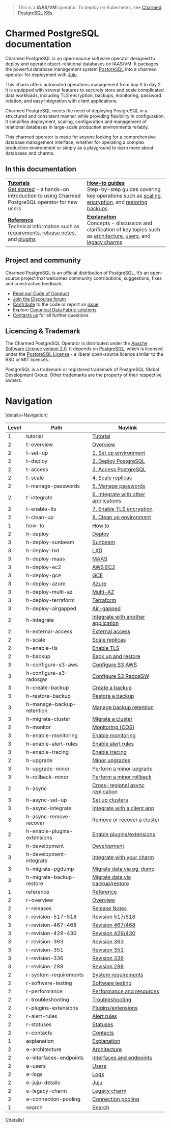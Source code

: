 > This is a **IAAS/VM** operator. To deploy on Kubernetes, see [Charmed PostgreSQL K8s](https://charmhub.io/postgresql-k8s).

# Charmed PostgreSQL documentation

Charmed PostgreSQL is an open-source software operator designed to deploy and operate object-relational databases on IAAS/VM. It packages the powerful database management system [PostgreSQL](https://www.postgresql.org/) into a charmed operator for deployment with [Juju](https://juju.is/docs/juju).

This charm offers automated operations management from day 0 to day 2. It is equipped with several features to securely store and scale complicated data workloads, including TLS encryption, backups, monitoring, password rotation, and easy integration with client applications.

Charmed PostgreSQL meets the need of deploying PostgreSQL in a structured and consistent manner while providing flexibility in configuration. It simplifies deployment, scaling, configuration and management of relational databases in large-scale production environments reliably.
 
This charmed operator is made for anyone looking for a comprehensive database management interface, whether for operating a complex production environment or simply as a playground to learn more about databases and charms.

<!-- 
This "Charmed PostgreSQL" operator (in the channel `14/stable`) is a new "[Charmed SDK](https://juju.is/docs/sdk)"-based charm to replace legacy "[Reactive](https://juju.is/docs/sdk/charm-taxonomy#heading--reactive)"-based charm (in the channel `latest/stable`). <br/>Read more about [legacy charm here](/t/10690).
-->

## In this documentation

| | |
|--|--|
|  [**Tutorials**](/t/9707)</br>  [Get started](/t/9707) - a hands-on introduction to using Charmed PostgreSQL operator for new users </br> |  [**How-to guides**](/t/9689) </br> Step-by-step guides covering key operations such as [scaling](/t/9689), [encryption](/t/9685), and [restoring backups](/t/9693) |
| [**Reference**](/t/13976) </br> Technical information such as [requirements](/t/11743), [release notes](/t/11875), and [plugins](/t/10946) | [**Explanation**](/t/10251) </br> Concepts - discussion and clarification of key topics such as [architecture](/t/11857), [users](/t/10798), and [legacy charms](/t/10690)|
## Project and community

Charmed PostgreSQL is an official distribution of PostgreSQL. It’s an open-source project that welcomes community contributions, suggestions, fixes and constructive feedback.
- [Read our Code of Conduct](https://ubuntu.com/community/code-of-conduct)
- [Join the Discourse forum](https://discourse.charmhub.io/tag/postgresql)
- [Contribute](https://github.com/canonical/postgresql-operator/blob/main/CONTRIBUTING.md) to the code or report an [issue](https://github.com/canonical/postgresql-operator/issues/new/choose)
- Explore [Canonical Data Fabric solutions](https://canonical.com/data)
- [Contacts us](/t/11863) for all further questions

## Licencing & Trademark
The Charmed PostgreSQL Operator is distributed under the [Apache Software Licence version 2.0](https://github.com/canonical/postgresql-operator/blob/main/LICENSE). It depends on [PostgreSQL](https://www.postgresql.org/ftp/source/), which is licensed under the [PostgreSQL License](https://www.postgresql.org/about/licence/) - a liberal open-source licence similar to the BSD or MIT licences.

PostgreSQL is a trademark or registered trademark of PostgreSQL Global Development Group. Other trademarks are the property of their respective owners.


# Navigation

[details=Navigation]

| Level | Path | Navlink |
|--------|--------|-------------|
| 1 | tutorial | [Tutorial]() |
| 2 | t-overview | [Overview](/t/9707) |
| 2 | t-set-up | [1. Set up environment](/t/9709) |
| 2 | t-deploy | [2. Deploy PostgreSQL](/t/9697) |
| 2 | t-access| [3. Access PostgreSQL](/t/15798) |
| 2 | t-scale | [4. Scale replicas](/t/9705) |
| 2 | t-manage-passwords | [5. Manage passwords](/t/9703) |
| 2 | t-integrate | [6. Integrate with other applications](/t/9701) |
| 2 | t-enable-tls | [7. Enable TLS encryption](/t/9699) |
| 2 | t-clean-up | [8. Clean up environment](/t/9695) |
| 1 | how-to | [How to]() |
| 2 | h-deploy | [Deploy]() |
| 3 | h-deploy-sunbeam | [Sunbeam](/t/15972) |
| 3 | h-deploy-lxd | [LXD](/t/11861) |
| 3 | h-deploy-maas | [MAAS](/t/14293) |
| 3 | h-deploy-ec2 | [AWS EC2](/t/15703) |
| 3 | h-deploy-gce | [GCE](/t/15722) |
| 3 | h-deploy-azure | [Azure](/t/15733) |
| 3 | h-deploy-multi-az | [Multi-AZ](/t/15749) |
| 3 | h-deploy-terraform | [Terraform](/t/14916) |
| 3 | h-deploy-airgapped | [Air-gapped](/t/15746) |
| 2 | h-integrate | [Integrate with another application](/t/9687) |
| 2 | h-external-access | [External access](/t/15802) |
| 2 | h-scale | [Scale replicas](/t/9689) |
| 2 | h-enable-tls | [Enable TLS](/t/9685) |
| 2 | h-backup | [Back up and restore]() |
| 3 | h-configure-s3-aws | [Configure S3 AWS](/t/9681) |
| 3 | h-configure-s3-radosgw | [Configure S3 RadosGW](/t/10313) |
| 3 | h-create-backup | [Create a backup](/t/9683) |
| 3 | h-restore-backup | [Restore a backup](/t/9693) |
| 3 | h-manage-backup-retention | [Manage backup retention](/t/14249) |
| 3 | h-migrate-cluster | [Migrate a cluster](/t/9691) |
| 2 | h-monitor | [Monitoring (COS)]() |
| 3 | h-enable-monitoring | [Enable monitoring](/t/10600) |
| 3 | h-enable-alert-rules | [Enable alert rules](/t/13084) |
| 3 | h-enable-tracing | [Enable tracing](/t/14521) |
| 2 | h-upgrade | [Minor upgrades]() |
| 3 | h-upgrade-minor | [Perform a minor upgrade](/t/12089) |
| 3 | h-rollback-minor | [Perform a minor rollback](/t/12090) |
| 2 | h-async | [Cross-regional async replication](/t/15412) |
| 3 | h-async-set-up | [Set up clusters](/t/13991) |
| 3 | h-async-integrate | [Integrate with a client app](/t/13992) |
| 3 | h-async-remove-recover | [Remove or recover a cluster](/t/13994) |
| 2 | h-enable-plugins-extensions | [Enable plugins/extensions](/t/10906) |
| 2 | h-development| [Development]() |
| 3 | h-development-integrate | [Integrate with your charm](/t/11865) |
| 3 | h-migrate-pgdump | [Migrate data via pg_dump](/t/12163) |
| 3 | h-migrate-backup-restore | [Migrate data via backup/restore](/t/12164) |
| 1 | reference | [Reference]() |
| 2 | r-overview | [Overview](/t/13976) |
| 2 | r-releases | [Release Notes](/t/11875) |
| 3 | r-revision-517-518| [Revision 517/518](/t/16007) |
| 3 | r-revision-467-468 | [Revision 467/468](/t/15378) |
| 3 | r-revision-429-430 | [Revision 429/430](/t/14067) |
| 3 | r-revision-363 | [Revision 363](/t/13124) |
| 3 | r-revision-351 | [Revision 351](/t/12823) |
| 3 | r-revision-336 | [Revision 336](/t/11877) |
| 3 | r-revision-288 | [Revision 288](/t/11876) |
| 2 | r-system-requirements | [System requirements](/t/11743) |
| 2 | r-software-testing | [Software testing](/t/11773) |
| 2 | r-performance | [Performance and resources](/t/11974) |
| 2 | r-troubleshooting | [Troubleshooting](/t/11864) |
| 2 | r-plugins-extensions | [Plugins/extensions](/t/10946) |
| 2 | r-alert-rules | [Alert rules](/t/15841) |
| 2 | r-statuses | [Statuses](/t/10844) |
| 2 | r-contacts | [Contacts](/t/11863) |
| 1 | explanation | [Explanation]() |
| 2 | e-architecture | [Architecture](/t/11857) |
| 2 | e-interfaces-endpoints | [Interfaces and endpoints](/t/10251) |
| 2 | e-users | [Users](/t/10798) |
| 2 | e-logs | [Logs](/t/12099) |
| 2 | e-juju-details | [Juju](/t/11985) |
| 2 | e-legacy-charm | [Legacy charm](/t/10690) |
| 2 | e-connection-pooling| [Connection pooling](/t/15777) |
| 1 | search | [Search](https://canonical.com/data/docs/postgresql/iaas) |

[/details]

<!--Removed from navigation - to be archived.
| 3 | h-upgrade-intro | [Overview](/t/12086) |
| 3 | h-upgrade-major | [Perform a major upgrade](/t/12087) |
| 3 | h-rollback-major | [Perform a major rollback](/t/12088) |
-->